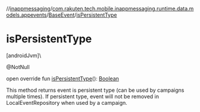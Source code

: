 //[inappmessaging](../../../index.md)/[com.rakuten.tech.mobile.inappmessaging.runtime.data.models.appevents](../index.md)/[BaseEvent](index.md)/[isPersistentType](is-persistent-type.md)

# isPersistentType

[androidJvm]\

@NotNull

open override fun [isPersistentType](is-persistent-type.md)(): [Boolean](https://kotlinlang.org/api/latest/jvm/stdlib/kotlin/-boolean/index.html)

This method returns event is persistent type (can be used by campaigns multiple times). If persistent type, event will not be removed in LocalEventRepository when used by a campaign.

